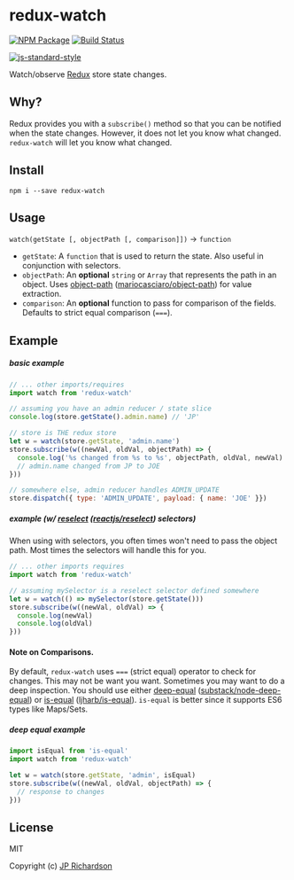 # redux-watch

[![NPM Package](https://img.shields.io/npm/v/redux-watch.svg?style=flat-square)](https://www.npmjs.org/package/redux-watch)
[![Build Status](https://img.shields.io/travis/jprichardson/redux-watch.svg?branch=master&style=flat-square)](https://travis-ci.org/jprichardson/redux-watch)

[![js-standard-style](https://cdn.rawgit.com/feross/standard/master/badge.svg)](https://github.com/feross/standard)

Watch/observe [Redux](http://redux.js.org/) store state changes.

## Why?

Redux provides you with a `subscribe()` method so that you can be notified when the state changes. However, it does not let you know what changed. `redux-watch` will let you know what changed.


## Install

```
npm i --save redux-watch
```

## Usage

`watch(getState [, objectPath [, comparison]])` -> `function`

- `getState`: A `function` that is used to return the state. Also useful in conjunction with selectors.
- `objectPath`: An **optional** `string` or `Array` that represents the path in an object. Uses [object-path](https://www.npmjs.com/package/object-path) ([mariocasciaro/object-path](https://github.com/mariocasciaro/object-path)) for value extraction.
- `comparison`: An **optional** function to pass for comparison of the fields. Defaults to strict equal comparison (`===`).

## Example

##### basic example

```js
// ... other imports/requires
import watch from 'redux-watch'

// assuming you have an admin reducer / state slice
console.log(store.getState().admin.name) // 'JP'

// store is THE redux store
let w = watch(store.getState, 'admin.name')
store.subscribe(w((newVal, oldVal, objectPath) => {
  console.log('%s changed from %s to %s', objectPath, oldVal, newVal)
  // admin.name changed from JP to JOE
}))

// somewhere else, admin reducer handles ADMIN_UPDATE
store.dispatch({ type: 'ADMIN_UPDATE', payload: { name: 'JOE' }})
```

##### example (w/ [reselect](https://www.npmjs.com/package/reselect) ([reactjs/reselect](https://github.com/reactjs/reselect)) selectors)

When using with selectors, you often times won't need to pass the object path. Most times the selectors will handle this for you.

```js
// ... other imports requires
import watch from 'redux-watch'

// assuming mySelector is a reselect selector defined somewhere
let w = watch(() => mySelector(store.getState()))
store.subscribe(w((newVal, oldVal) => {
  console.log(newVal)
  console.log(oldVal)
}))
```

#### Note on Comparisons.

By default, `redux-watch` uses `===` (strict equal) operator to check for changes. This may not be want you want. Sometimes you may want to do a deep inspection. You should use either [deep-equal](https://www.npmjs.com/package/deep-equal) ([substack/node-deep-equal](https://github.com/substack/node-deep-equal)) or [is-equal](https://www.npmjs.com/package/is-equal) ([ljharb/is-equal](https://github.com/ljharb/is-equal)). `is-equal` is better since it supports ES6 types like Maps/Sets.

##### deep equal example

```js
import isEqual from 'is-equal'
import watch from 'redux-watch'

let w = watch(store.getState, 'admin', isEqual)
store.subscribe(w((newVal, oldVal, objectPath) => {
  // response to changes
}))
```

## License

MIT

Copyright (c) [JP Richardson](https://github.com/jprichardson)
